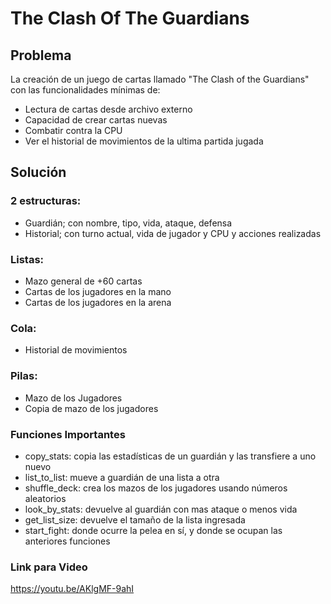 # The Clash Of The Guardians
## Problema
La creación de un juego de cartas llamado "The Clash of the Guardians" con las funcionalidades mínimas de:
* Lectura de cartas desde archivo externo
* Capacidad de crear cartas nuevas
* Combatir contra la CPU
* Ver el historial de movimientos de la ultima partida jugada
## Solución
### 2 estructuras:
* Guardián; con nombre, tipo, vida, ataque, defensa
* Historial; con turno actual, vida de jugador y CPU y acciones realizadas
### Listas:
* Mazo general de +60 cartas
* Cartas de los jugadores en la mano
* Cartas de los jugadores en la arena
### Cola:
* Historial de movimientos
### Pilas:
* Mazo de los Jugadores
* Copia de mazo de los jugadores
### Funciones Importantes
* copy_stats: copia las estadísticas de un guardián y las transfiere a uno nuevo
* list_to_list: mueve a guardián de una lista a otra
* shuffle_deck: crea los mazos de los jugadores usando números aleatorios
* look_by_stats: devuelve al guardián con mas ataque o menos vida
* get_list_size: devuelve el tamaño de la lista ingresada
* start_fight: donde ocurre la pelea en sí, y donde se ocupan las anteriores funciones
### Link para Video
https://youtu.be/AKlgMF-9ahI
